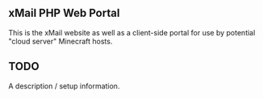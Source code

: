 ## xMail PHP Web Portal

This is the xMail website as well as a client-side portal for use by potential "cloud server" Minecraft hosts.

## TODO

A description / setup information.